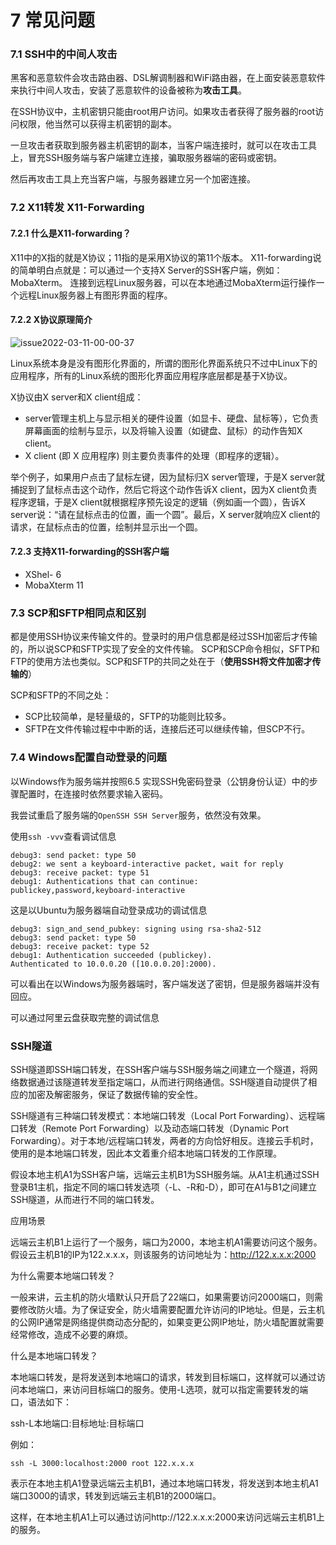 # 7 常见问题

### 7.1 SSH中的中间人攻击

黑客和恶意软件会攻击路由器、DSL解调制器和WiFi路由器，在上面安装恶意软件来执行中间人攻击，安装了恶意软件的设备被称为**攻击工具**。

在SSH协议中，主机密钥只能由root用户访问。如果攻击者获得了服务器的root访问权限，他当然可以获得主机密钥的副本。

一旦攻击者获取到服务器主机密钥的副本，当客户端连接时，就可以在攻击工具上，冒充SSH服务端与客户端建立连接，骗取服务器端的密码或密钥。

然后再攻击工具上充当客户端，与服务器建立另一个加密连接。

### 7.2 X11转发 X11-Forwarding

#### 7.2.1 什么是X11-forwarding？

X11中的X指的就是X协议；11指的是采用X协议的第11个版本。 X11-forwarding说的简单明白点就是：可以通过一个支持X Server的SSH客户端，例如：MobaXterm。 连接到远程Linux服务器，可以在本地通过MobaXterm运行操作一个远程Linux服务器上有图形界面的程序。

#### 7.2.2 X协议原理简介

![issue2022-03-11-00-00-37](https://linley.oss-cn-shanghai.aliyuncs.com/typora\_image/issue2022-03-11-00-00-37.png)

Linux系统本身是没有图形化界面的，所谓的图形化界面系统只不过中Linux下的应用程序，所有的Linux系统的图形化界面应用程序底层都是基于X协议。

X协议由X server和X client组成：

* server管理主机上与显示相关的硬件设置（如显卡、硬盘、鼠标等），它负责屏幕画面的绘制与显示，以及将输入设置（如键盘、鼠标）的动作告知X client。
* X client (即 X 应用程序) 则主要负责事件的处理（即程序的逻辑）。

举个例子，如果用户点击了鼠标左键，因为鼠标归X server管理，于是X server就捕捉到了鼠标点击这个动作，然后它将这个动作告诉X client，因为X client负责程序逻辑，于是X client就根据程序预先设定的逻辑（例如画一个圆），告诉X server说：“请在鼠标点击的位置，画一个圆”。最后，X server就响应X client的请求，在鼠标点击的位置，绘制并显示出一个圆。

#### 7.2.3 支持X11-forwarding的SSH客户端

* XShel- 6
* MobaXterm 11

### 7.3 SCP和SFTP相同点和区别

都是使用SSH协议来传输文件的。登录时的用户信息都是经过SSH加密后才传输的，所以说SCP和SFTP实现了安全的文件传输。 SCP和SCP命令相似，SFTP和FTP的使用方法也类似。SCP和SFTP的共同之处在于（**使用SSH将文件加密才传输的**）

SCP和SFTP的不同之处：

* SCP比较简单，是轻量级的，SFTP的功能则比较多。
* SFTP在文件传输过程中中断的话，连接后还可以继续传输，但SCP不行。

### 7.4 Windows配置自动登录的问题

以Windows作为服务端并按照6.5 实现SSH免密码登录（公钥身份认证）中的步骤配置时，在连接时依然要求输入密码。

我尝试重启了服务端的`OpenSSH SSH Server`服务，依然没有效果。

使用`ssh -vvv`查看调试信息

```log
debug3: send packet: type 50
debug2: we sent a keyboard-interactive packet, wait for reply
debug3: receive packet: type 51 
debug1: Authentications that can continue: publickey,password,keyboard-interactive
```

这是以Ubuntu为服务器端自动登录成功的调试信息

```log
debug3: sign_and_send_pubkey: signing using rsa-sha2-512
debug3: send packet: type 50
debug3: receive packet: type 52
debug1: Authentication succeeded (publickey).
Authenticated to 10.0.0.20 ([10.0.0.20]:2000).
```

可以看出在以Windows为服务器端时，客户端发送了密钥，但是服务器端并没有回应。

可以通过阿里云盘获取完整的调试信息

### SSH隧道

SSH隧道即SSH端口转发，在SSH客户端与SSH服务端之间建立一个隧道，将网络数据通过该隧道转发至指定端口，从而进行网络通信。SSH隧道自动提供了相应的加密及解密服务，保证了数据传输的安全性。

SSH隧道有三种端口转发模式：本地端口转发（Local Port Forwarding）、远程端口转发（Remote Port Forwarding）以及动态端口转发（Dynamic Port Forwarding）。对于本地/远程端口转发，两者的方向恰好相反。连接云手机时，使用的是本地端口转发，因此本文着重介绍本地端口转发的工作原理。

假设本地主机A1为SSH客户端，远端云主机B1为SSH服务端。从A1主机通过SSH登录B1主机，指定不同的端口转发选项（-L、-R和-D），即可在A1与B1之间建立SSH隧道，从而进行不同的端口转发。

应用场景

远端云主机B1上运行了一个服务，端口为2000，本地主机A1需要访问这个服务。假设云主机B1的IP为122.x.x.x，则该服务的访问地址为：http://122.x.x.x:2000

为什么需要本地端口转发？

一般来讲，云主机的防火墙默认只开启了22端口，如果需要访问2000端口，则需要修改防火墙。为了保证安全，防火墙需要配置允许访问的IP地址。但是，云主机的公网IP通常是网络提供商动态分配的，如果变更公网IP地址，防火墙配置就需要经常修改，造成不必要的麻烦。

什么是本地端口转发？

本地端口转发，是将发送到本地端口的请求，转发到目标端口，这样就可以通过访问本地端口，来访问目标端口的服务。使用-L选项，就可以指定需要转发的端口，语法如下：

ssh-L本地端口:目标地址:目标端口

例如：

```shell
ssh -L 3000:localhost:2000 root 122.x.x.x
```

表示在本地主机A1登录远端云主机B1，通过本地端口转发，将发送到本地主机A1端口3000的请求，转发到远端云主机B1的2000端口。

这样，在本地主机A1上可以通过访问http://122.x.x.x:2000来访问远端云主机B1上的服务。
